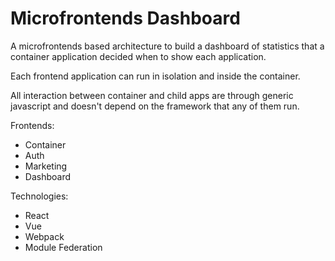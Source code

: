 # Microfrontends Dashboard

A microfrontends based architecture to build a dashboard of statistics that a container application decided when to show each application.

Each frontend application can run in isolation and inside the container.

All interaction between container and child apps are through generic javascript and doesn't depend on the framework that any of them run.

Frontends:
  - Container
  - Auth
  - Marketing
  - Dashboard

Technologies:
  - React
  - Vue
  - Webpack
  - Module Federation

